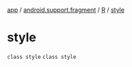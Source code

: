 [app](../../../index.md) / [android.support.fragment](../../index.md) / [R](../index.md) / [style](./index.md)

# style

`class style`
`class style`
